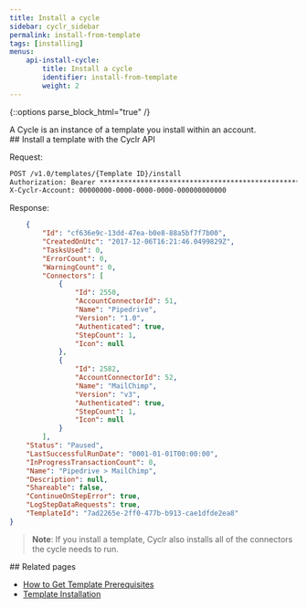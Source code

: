 ```yaml
---
title: Install a cycle
sidebar: cyclr_sidebar
permalink: install-from-template
tags: [installing]
menus:
    api-install-cycle:
        title: Install a cycle
        identifier: install-from-template
        weight: 2
---
```

{::options parse_block_html="true" /}
<section class="card py-5 my-5">
A Cycle is an instance of a template you install within an account.


</section>
<section class="card py-5 my-5">
## Install a template with the Cyclr API

Request:

```html
POST /v1.0/templates/{Template ID}/install
Authorization: Bearer ****************************************************************
X-Cyclr-Account: 00000000-0000-0000-0000-000000000000
```

Response:

```json
    {
        "Id": "cf636e9c-13dd-47ea-b0e8-88a5bf7f7b00",
        "CreatedOnUtc": "2017-12-06T16:21:46.0499829Z",
        "TasksUsed": 0,
        "ErrorCount": 0,
        "WarningCount": 0,
        "Connectors": [
            {
                "Id": 2550,
                "AccountConnectorId": 51,
                "Name": "Pipedrive",
                "Version": "1.0",
                "Authenticated": true,
                "StepCount": 1,
                "Icon": null
            },
            {
                "Id": 2582,
                "AccountConnectorId": 52,
                "Name": "MailChimp",
                "Version": "v3",
                "Authenticated": true,
                "StepCount": 1,
                "Icon": null
            }
        ],
    "Status": "Paused",
    "LastSuccessfulRunDate": "0001-01-01T00:00:00",
    "InProgressTransactionCount": 0,
    "Name": "Pipedrive > MailChimp",
    "Description": null,
    "Shareable": false,
    "ContinueOnStepError": true,
    "LogStepDataRequests": true,
    "TemplateId": "7ad2265e-2ff0-477b-b913-cae1dfde2ea8"
}
```

> **Note**: If you install a template, Cyclr also installs all of the connectors the cycle needs to run.


</section>
<section class="card py-5 my-5">
## Related pages

*  [How to Get Template Prerequisites](./get-cycle-prerequisites)
*  [Template Installation](./template-installation)

</section>
